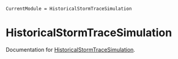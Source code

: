 ```@meta
CurrentModule = HistoricalStormTraceSimulation
```

# HistoricalStormTraceSimulation

Documentation for [HistoricalStormTraceSimulation](https://github.com/JakeGrainger/HistoricalStormTraceSimulation.jl).
